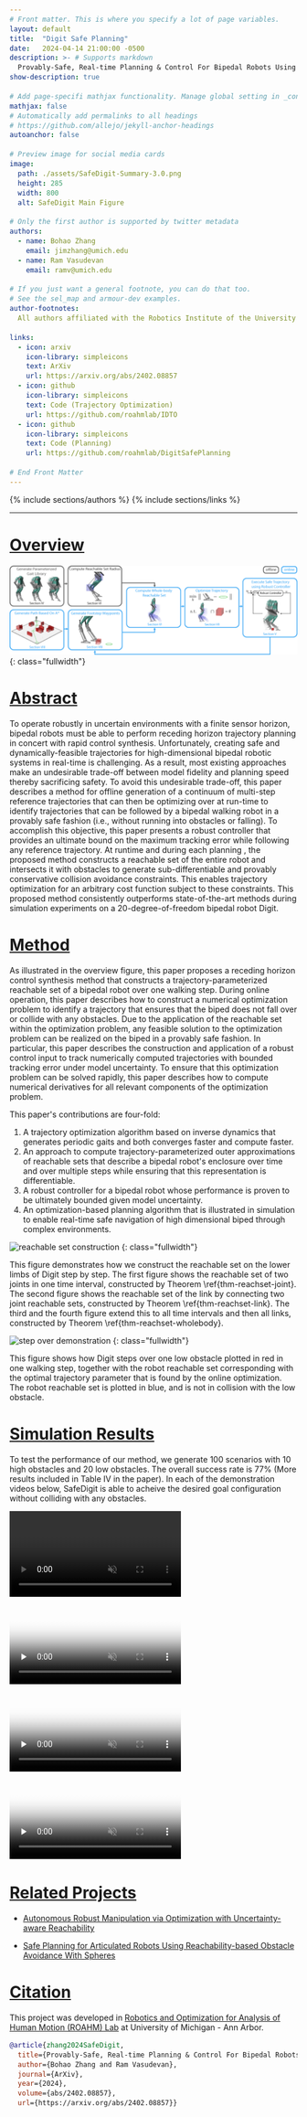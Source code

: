 ```yaml
---
# Front matter. This is where you specify a lot of page variables.
layout: default
title:  "Digit Safe Planning"
date:   2024-04-14 21:00:00 -0500
description: >- # Supports markdown
  Provably-Safe, Real-time Planning & Control For Bipedal Robots Using Reachability-Based Trajectory Design
show-description: true

# Add page-specifi mathjax functionality. Manage global setting in _config.yml
mathjax: false
# Automatically add permalinks to all headings
# https://github.com/allejo/jekyll-anchor-headings
autoanchor: false

# Preview image for social media cards
image:
  path: ./assets/SafeDigit-Summary-3.0.png
  height: 285
  width: 800
  alt: SafeDigit Main Figure

# Only the first author is supported by twitter metadata
authors:
  - name: Bohao Zhang
    email: jimzhang@umich.edu
  - name: Ram Vasudevan
    email: ramv@umich.edu

# If you just want a general footnote, you can do that too.
# See the sel_map and armour-dev examples.
author-footnotes:
  All authors affiliated with the Robotics Institute of the University of Michigan, Ann Arbor.

links:
  - icon: arxiv
    icon-library: simpleicons
    text: ArXiv
    url: https://arxiv.org/abs/2402.08857
  - icon: github
    icon-library: simpleicons
    text: Code (Trajectory Optimization)
    url: https://github.com/roahmlab/IDTO
  - icon: github
    icon-library: simpleicons
    text: Code (Planning)
    url: https://github.com/roahmlab/DigitSafePlanning

# End Front Matter
---
```


<!-- BEGIN DOCUMENT HERE -->

{% include sections/authors %}
{% include sections/links %}

---

# [Overview](#overview)

![reachable set construction](./assets/SafeDigit-Summary-3.0.png)
{: class="fullwidth"}

<!-- BEGIN OVERVIEW VIDEOS -->
<!-- <div class="fullwidth video-container" style="flex-wrap:nowrap; padding: 0 0.2em">
  <div class="video-item" style="min-width:0;">
    <video
      class="autoplay-on-load"
      preload="none"
      controls
      disablepictureinpicture
      playsinline
      muted
      loop
      style="display:block; width:100%; height:auto;"
      poster="assets/thumb/SafeDigit_single_arm_demo.jpg">
      <source src="assets/SafeDigit_single_arm_demo.mp4" type="video/mp4">
      Your browser does not support this video.
    </video>
    <p>SafeDigit performing single arm planning </p>
  </div>
  <div class="video-item" style="min-width:0;">
    <video
      class="autoplay-on-load"
      preload="none"
      controls
      disablepictureinpicture
      playsinline
      muted
      loop
      style="display:block; width:100%; height:auto;"
      poster="assets/thumb/SafeDigit_two_arm_demo.jpg">
      <source src="assets/SafeDigit_two_arm_demo.mp4" type="video/mp4">
      Your browser does not support this video.
    </video>
    <p>SafeDigit performing two arm planning </p>
  </div>
</div>  -->
<!-- END OVERVIEW VIDEOS -->

<!-- BEGIN ABSTRACT -->
<div markdown="1" class="content-block justify grey">

# [Abstract](#abstract)
To operate robustly in uncertain environments with a finite sensor horizon, bipedal robots must be able to perform receding horizon trajectory planning in concert with rapid control synthesis. 
Unfortunately, creating safe and dynamically-feasible trajectories for high-dimensional bipedal robotic systems in real-time is challenging. 
As a result, most existing approaches make an undesirable trade-off between model fidelity and planning speed thereby sacrificing safety.
To avoid this undesirable trade-off, this paper describes a method for offline generation of a continuum of multi-step reference trajectories that can then be optimizing over at run-time to identify trajectories that can be followed by a bipedal walking robot in a provably safe fashion (i.e., without running into obstacles or falling). 
To accomplish this objective, this paper presents a robust controller that provides an ultimate bound on the maximum tracking error while following any reference trajectory. 
At runtime and during each planning , the proposed method constructs a reachable set of the entire robot and intersects it with obstacles to generate sub-differentiable and provably conservative collision avoidance constraints. 
This enables trajectory optimization for an arbitrary cost function subject to these constraints. 
This proposed method consistently outperforms state-of-the-art methods during simulation experiments on a 20-degree-of-freedom bipedal robot Digit.

</div> <!-- END ABSTRACT -->

<!-- BEGIN METHOD -->
<div markdown="1" class="justify">

# [Method](#method)

<!-- # Contributions -->
As illustrated in the overview figure, this paper proposes a receding horizon control synthesis method that constructs a trajectory-parameterized reachable set of a bipedal robot over one walking step. 
During online operation, this paper describes how to construct a numerical optimization problem to identify a trajectory that ensures that the biped does not fall over or collide with any obstacles. 
Due to the application of the reachable set within the optimization problem, any feasible solution to the optimization problem can be realized on the biped in a provably safe fashion.
In particular, this paper describes the construction and application of a robust control input to track numerically computed trajectories with bounded tracking error under model uncertainty. 
To ensure that this optimization problem can be solved rapidly, this paper describes how to compute numerical derivatives for all relevant components of the optimization problem. 

This paper's contributions are four-fold:
1. A trajectory optimization algorithm based on inverse dynamics that generates periodic gaits and both converges faster and compute faster. 
2. An approach to compute trajectory-parameterized outer approximations of reachable sets that describe a bipedal robot's enclosure over time and over multiple steps while ensuring that this representation is differentiable.
3. A robust controller for a bipedal robot whose performance is proven to be ultimately bounded given model uncertainty.
4. An optimization-based planning algorithm that is illustrated in simulation to enable real-time safe navigation of high dimensional biped through complex environments. 

![reachable set construction](./assets/reachset-demo.jpg)
{: class="fullwidth"}

This figure demonstrates how we construct the reachable set on the lower limbs of Digit step by step. The first figure shows the reachable set of two joints in one time interval, constructed by Theorem \ref{thm-reachset-joint}. The second figure shows the reachable set of the link by connecting two joint reachable sets, constructed by Theorem \ref{thm-reachset-link}. The third and the fourth figure extend this to all time intervals and then all links, constructed by Theorem \ref{thm-reachset-wholebody}.

![step over demonstration](./assets/step_over.png)
{: class="fullwidth"}

This figure shows how Digit steps over one low obstacle plotted in red in one walking step, together with the robot reachable set corresponding with the optimal trajectory parameter that is found by the online optimization.
The robot reachable set is plotted in blue, and is not in collision with the low obstacle.

</div><!-- END METHOD -->

<!-- START RESULTS -->
<div markdown="1" class="content-block grey justify">

# [Simulation Results](#simulation-results)

To test the performance of our method, we generate 100 scenarios with 10 high obstacles and 20 low obstacles.
The overall success rate is 77% (More results included in Table IV in the paper).
In each of the demonstration videos below, SafeDigit is able to acheive the desired goal configuration without colliding with any obstacles.

<!-- START RANDOM VIDEOS -->
<div class="video-container">
  <div class="video-item">
    <!-- <video
      class="autoplay-in-frame"
      preload="none"
      disableremoteplayback
      disablepictureinpicture
      playsinline
      muted
      loop
      onclick="this.paused ? this.play() : this.pause();"
      poster="assets/result_15.png">
      <source src="https://www.youtube.com/watch?v=-9EM5_VFlt8" type="video/mp4">
      Your browser does not support this video.
    </video> -->
    <video
      class="autoplay-in-frame"
      muted
      loop>
      <source src="https://www.youtube.com/watch?v=-9EM5_VFlt8" type="video/mp4">
      Your browser does not support this video.
    </video>
  </div>
  <div class="video-item">
    <video
      class="autoplay-in-frame"
      preload="none"
      disableremoteplayback
      disablepictureinpicture
      playsinline
      muted
      loop
      onclick="this.paused ? this.play() : this.pause();"
      poster="assets/result_21.png">
      <source src="https://github.com/Cfather/DigitSafePlanning/assets/41474684/e7adff7b-5764-4fcf-932d-a135ff689ee0" type="video/mp4">
      Your browser does not support this video.
    </video>
  </div>
  <div class="video-item">
    <video
      class="autoplay-in-frame"
      preload="none"
      disableremoteplayback
      disablepictureinpicture
      playsinline
      muted
      loop
      onclick="this.paused ? this.play() : this.pause();"
      poster="assets/result_64.png">
      <source src="https://github.com/Cfather/DigitSafePlanning/assets/41474684/76bfa8e5-ed90-416b-b1b1-3321ce12194b" type="video/mp4">
      Your browser does not support this video.
    </video>
  </div>
  <div class="video-item">
    <video
      class="autoplay-in-frame"
      preload="none"
      disableremoteplayback
      disablepictureinpicture
      playsinline
      muted
      loop
      onclick="this.paused ? this.play() : this.pause();"
      poster="assets/result_70.png">
      <source src="https://github.com/Cfather/DigitSafePlanning/assets/41474684/0003c6ed-3eac-458f-b6f8-5ea734122ac8" type="video/mp4">
      Your browser does not support this video.
    </video>
  </div>
</div><!-- END RANDOM VIDEOS -->

</div><!-- END RESULTS -->

<div markdown="1" class="justify">
  
# [Related Projects](#related-projects)
  
* [Autonomous Robust Manipulation via Optimization with Uncertainty-aware Reachability](https://roahmlab.github.io/armour/)

* [Safe Planning for Articulated Robots Using Reachability-based Obstacle Avoidance With Spheres](https://roahmlab.github.io/sparrows/)

<div markdown="1" class="content-block grey justify">
  
# [Citation](#citation)

This project was developed in [Robotics and Optimization for Analysis of Human Motion (ROAHM) Lab](http://www.roahmlab.com/) at University of Michigan - Ann Arbor.

```bibtex
@article{zhang2024SafeDigit,
  title={Provably-Safe, Real-time Planning & Control For Bipedal Robots Using Reachability-Based Trajectory Design},
  author={Bohao Zhang and Ram Vasudevan},
  journal={ArXiv},
  year={2024},
  volume={abs/2402.08857},
  url={https://arxiv.org/abs/2402.08857}}
```
</div>


<!-- below are some special scripts -->
<script>
window.addEventListener("load", function() {
  // Get all video elements and auto pause/play them depending on how in frame or not they are
  let videos = document.querySelectorAll('.autoplay-in-frame');

  // Create an IntersectionObserver instance for each video
  videos.forEach(video => {
    const observer = new IntersectionObserver(entries => {
      const isVisible = entries[0].isIntersecting;
      if (isVisible && video.paused) {
        video.play();
      } else if (!isVisible && !video.paused) {
        video.pause();
      }
    }, { threshold: 0.25 });

    observer.observe(video);
  });

  // document.addEventListener("DOMContentLoaded", function() {
  videos = document.querySelectorAll('.autoplay-on-load');

  videos.forEach(video => {
    video.play();
  });
});
</script>

